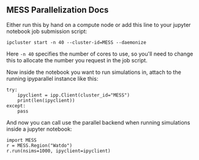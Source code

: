 ## MESS Parallelization Docs

Either run this by hand on a compute node or add this line
to your jupyter notebook job submission script:

```
ipcluster start -n 40 --cluster-id=MESS --daemonize
```
Here `-n 40` specifies the number of cores to use, so you'll need
to change this to allocate the number you request in the job script.


Now inside the notebook you want to run simulations in, attach
to the running ipyparallel instance like this:
```
try:
    ipyclient = ipp.Client(cluster_id="MESS")
    print(len(ipyclient))
except:
    pass
```

And now you can call use the parallel backend when running simulations
inside a jupyter notebook:

```
import MESS
r = MESS.Region("Watdo")
r.run(nsims=1000, ipyclient=ipyclient)
```
